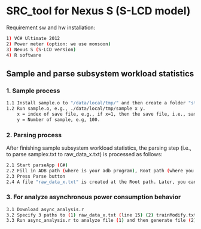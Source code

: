 # SRC_tool for Nexus S (S-LCD model)

Requirement sw and hw installation:
```bash
1) VC# Ultimate 2012
2) Power meter (option: we use monsoon)
3) Nexus S (S-LCD version)
4) R software
```
## Sample and parse subsystem workload statistics

### 1. Sample process

```bash
1.1 Install sample.o to "/data/local/tmp/" and then create a folder "stat" within "/data/local/tmp/" in Nexus S.
1.2 Run sample.o, e.g., ./data/local/tmp/sample x y. 
    x = index of save file, e.g., if x=1, then the save file, i.e., sample1.txt, will be saved in /stat/ directory. 
    y = Number of sample, e.g, 100.
```

### 2. Parsing process

After finishing sample subsystem workload statistics, the parsing step (i.e., to parse samplex.txt to raw_data_x.txt) is processed as follows:

```bash
2.1 Start parseApp (C#)
2.2 Fill in ADB path (where is your adb program), Root path (where you want to save), and Sample file index which is match to the sampleX.txt.
2.3 Press Parse button
2.4 A file "raw_data_x.txt" is created at the Root path. Later, you can integrate this data to your power trace data.
```

### 3. For analyze asynchronous power consumption behavior

```bash
3.1 Download async_analysis.r
3.2 Specify 3 paths to (1) raw_data_x.txt (line 15) (2) trainModify.txt (line 177) (3) asyncTable.txt (line 182)
3.3 Run async_analysis.r to analyze file (1) and then generate file (2) and (3).
```
